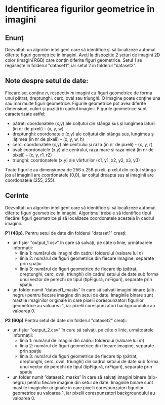 # Identificarea figurilor geometrice în imagini

## Enunț
Dezvoltati un algoritm inteligent care să identifice și să localizeze automat diferite figuri geometrice în imagini. 
Aveți la dispoziție 2 seturi de imagini 2D color (imagini RGB) care conțin diferite figuri geometrice. Setul 1 se regăsește în folderul "dataset1", iar setul 2 în folderul "dataset2". 

## Note despre setul de date:

Fiecare set conține $n$, respectiv $m$ imagini cu figuri geometrice de forma unui pătrat, dreptunghi, cerc, oval sau triunghi. O imagine poate conține una sau mai multe figuri geometrice. Figurile geometrice pot avea diferite dimensiuni, culori și poziții în cadrul imaginii.
Figurile geometrice sunt caracterizate astfel:
- pătrat: coordonatele (x,y) ale colțutui din stânga sus și lungimea laturii (în nr de pixeli) - (x, y, w)
- dreptunghi: coordonatele (x,y) ale colțutui din stânga sus, lungimea și lățimea (în nr de pixeli) - (x, y, w, h)
- cerc: coordonatele (x,y) ale centrului și raza (în nr de pixeli) - (x, y, r)
- oval: coordonatele (x,y) ale centrului, raza mare și raza mică (în nr de pixeli) - (x, y, r1, r2)
- triunghi: coordonatele (x,y) ale vârfurilor (x1, y1, x2, y2, x3, y3)

Toate figurile au dimensiunea de 256 x 256 pixeli, pixelul din colțul stânga jos al imaginii are coordonatele (0,0), iar colțul dreapta sus al imaginii are coordonatele (255, 255).

## Cerinte

Dezvoltați un algoritm inteligent care să identifice și să localizeze automat diferite figuri geometrice în imagini. Algoritmul trebuie să identifice tipul fiecărei figuri geometrice și să localizeze coordonatele acesteia în cadrul imaginii.

**P1 (40p)**. Pentru setul de date din folderul "dataset1" creați:
- un fișier "output_1.csv" în care să salvați, pe câte o linie, următoarele informații: 
    - linia 1: numărul de imagini din cadrul folderului (valoare lui $n$)
    - linia 2: numărul de figuri geometrice din fiecare imagine, separate prin spațiu
    - linia 3: numărul de figuri geometrice de fiecare tip (pătrat, dreptunghi, cerc, oval, triunghi) din cadrul setului de date sub forma unui vector de perechi de tipul (tipFigură, nrFiguri), separate prin spațiu
- un folder numit ”dataset1_masks” în care să salvați imagini binare (alb-negru) pentru fiecare imagine din setul de date. Imaginile binare sunt mastile imaginilor originale in care pixelii corespunzatori figurilor geometrice au valoarea 1, iar pixelii corespunzatori backgroundului au valoarea 0.

**P2 (60p)** 
Pentru setul de date din folderul "dataset2" creați:
- un fișier "output_2.csv" în care să salvați, pe câte o linie, următoarele informații: 
    - linia 1: numărul de imagini din cadrul folderului (valoare lui $m$)
    - linia 2: numărul de figuri geometrice din fiecare imagine, separate prin spațiu
    - linia 3: numărul de figuri geometrice de fiecare tip (pătrat, dreptunghi, cerc, oval, triunghi) din cadrul setului de date sub forma unui vector de perechi de tipul (tipFigură, nrFiguri), separate prin spațiu
- un folder numit ”dataset2_masks” în care să salvați imagini binare (alb-negru) pentru fiecare imagine din setul de date. Imaginile binare sunt mastile imaginilor originale in care pixelii corespunzatori figurilor geometrice au valoarea 1, iar pixelii corespunzatori backgroundului au valoarea 0.